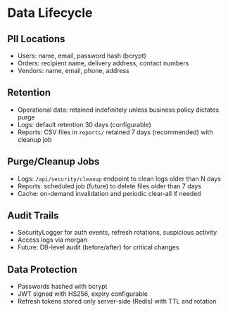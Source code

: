 # Data Lifecycle

## PII Locations
- Users: name, email, password hash (bcrypt)
- Orders: recipient name, delivery address, contact numbers
- Vendors: name, email, phone, address

## Retention
- Operational data: retained indefinitely unless business policy dictates purge
- Logs: default retention 30 days (configurable)
- Reports: CSV files in `reports/` retained 7 days (recommended) with cleanup job

## Purge/Cleanup Jobs
- Logs: `/api/security/cleanup` endpoint to clean logs older than N days
- Reports: scheduled job (future) to delete files older than 7 days
- Cache: on-demand invalidation and periodic clear-all if needed

## Audit Trails
- SecurityLogger for auth events, refresh rotations, suspicious activity
- Access logs via morgan
- Future: DB-level audit (before/after) for critical changes

## Data Protection
- Passwords hashed with bcrypt
- JWT signed with HS256, expiry configurable
- Refresh tokens stored only server-side (Redis) with TTL and rotation
